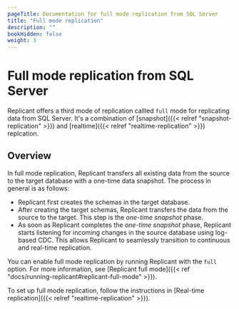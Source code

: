 ```yaml
---
pageTitle: Documentation for full mode replication from SQL Server
title: "Full mode replication"
description: ""
bookHidden: false
weight: 3
---
```


# Full mode replication from SQL Server
Replicant offers a third mode of replication callled `full` mode for replicating data from SQL Server. It's a combination of [snapshot]({{< relref "snapshot-replication" >}}) and [realtime]({{< relref "realtime-replication" >}}) replcation.

## Overview
In full mode replication, Replicant transfers all existing data from the source to the target database with a one-time data snapshot. The process in general is as follows: 

- Replicant first creates the schemas in the target database. 
- After creating the target schemas, Replicant transfers the data from the source to the target. This step is the _one-time snapshot_ phase. 
- As soon as Replicant completes the _one-time snapshot_ phase, Replicant starts listening for incoming changes in the source database using log-based CDC. This allows Replicant to seamlessly transition to continuous and real-time replication.

You can enable full mode replication by running Replicant with the `full` option. For more information, see [Replicant full mode]({{< ref "docs/running-replicant#replicant-full-mode" >}}).

To set up full mode replication, follow the instructions in [Real-time replication]({{< relref "realtime-replication" >}}).